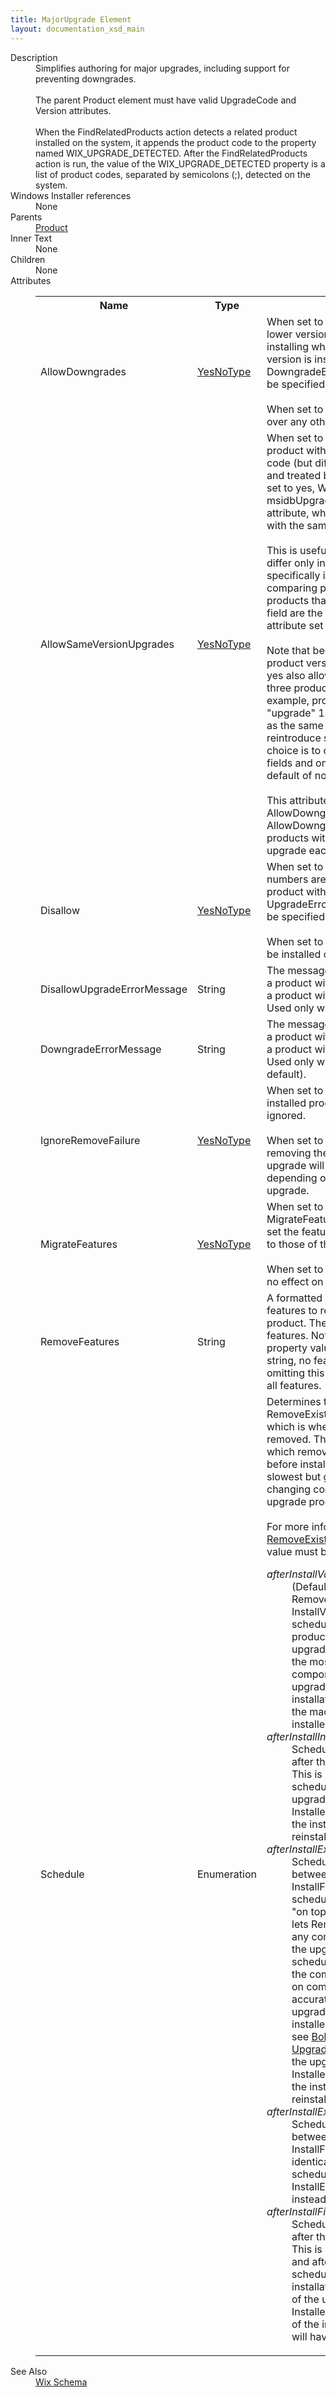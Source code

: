 ```yaml
---
title: MajorUpgrade Element
layout: documentation_xsd_main
---
```

<dl>
  <dt>Description</dt>
  <dd>                 Simplifies authoring for major upgrades, including support for preventing downgrades.<br/><br/>                The parent Product element must have valid UpgradeCode and Version attributes.<br/><br/>                When the FindRelatedProducts action detects a related product installed on the system,                 it appends the product code to the property named WIX_UPGRADE_DETECTED. After the                 FindRelatedProducts action is run, the value of the WIX_UPGRADE_DETECTED property is a                 list of product codes, separated by semicolons (;), detected on the system.             </dd>
  <dt>Windows Installer references</dt>
  <dd>None</dd>
  <dt>Parents</dt>
  <dd>
    <a href="../wix/product">Product</a>
  </dd>
  <dt>Inner Text</dt>
  <dd>None</dd>
  <dt>Children</dt>
  <dd>None</dd>
  <dt>Attributes</dt>
  <dd>
    <table cellspacing="0" cellpadding="0" class="schema">
      <tr>
        <th width="15%">Name</th>
        <th width="15%">Type</th>
        <th width="65%">Description</th>
        <th width="15%">Required</th>
      </tr>
      <tr>
        <td>AllowDowngrades</td>
        <td><a href="../wix/simple_type_yesnotype">YesNoType</a></td>
        <td>                     When set to no (the default), products with lower version numbers are blocked from                     installing when a product with a higher version is installed; the DowngradeErrorMessage                     attribute must also be specified.<br/><br/>                    When set to yes, any version can be installed over any other version.                 </td>
        <td>&nbsp;</td>
      </tr>
      <tr>
        <td>AllowSameVersionUpgrades</td>
        <td><a href="../wix/simple_type_yesnotype">YesNoType</a></td>
        <td>                     When set to no (the default), installing a product with the same version and upgrade code                     (but different product code) is allowed and treated by MSI as two products. When set to yes,                     WiX sets the msidbUpgradeAttributesVersionMaxInclusive attribute, which tells MSI to treat                     a product with the same version as a major upgrade.<br/><br/>                    This is useful when two product versions differ only in the fourth version field. MSI                     specifically ignores that field when comparing product versions, so two products that                     differ only in the fourth version field are the same product and need this attribute set to                     yes to be detected.<br/><br/>                    Note that because MSI ignores the fourth product version field, setting this attribute to                     yes also allows downgrades when the first three product version fields are identical.                     For example, product version 1.0.0.1 will "upgrade" 1.0.0.2998 because they're seen as the                     same version (1.0.0). That could reintroduce serious bugs so the safest choice is to change                     the first three version fields and omit this attribute to get the default of no.<br/><br/>                    This attribute cannot be "yes" when AllowDowngrades is also "yes" -- AllowDowngrades                     already allows two products with the same version number to upgrade each other.                 </td>
        <td>&nbsp;</td>
      </tr>
      <tr>
        <td>Disallow</td>
        <td><a href="../wix/simple_type_yesnotype">YesNoType</a></td>
        <td>                       When set to yes, products with higer version numbers are blocked from                       installing when a product with a lower version is installed; the UpgradeErrorMessage                       attribute must also be specified.<br/><br/>                      When set to no (the default), any version can be installed over any lower version.                   </td>
        <td>&nbsp;</td>
      </tr>
      <tr>
        <td>DisallowUpgradeErrorMessage</td>
        <td>String</td>
        <td>                   The message displayed if users try to install a product with a higer version number                   when a product with a lower version is installed. Used only when Disallow                   is yes.               </td>
        <td>&nbsp;</td>
      </tr>
      <tr>
        <td>DowngradeErrorMessage</td>
        <td>String</td>
        <td>                         The message displayed if users try to install a product with a lower version number                         when a product with a higher version is installed. Used only when AllowDowngrades                         is no (the default).           </td>
        <td>&nbsp;</td>
      </tr>
      <tr>
        <td>IgnoreRemoveFailure</td>
        <td><a href="../wix/simple_type_yesnotype">YesNoType</a></td>
        <td>                         When set to yes, failures removing the installed product during the upgrade will be                         ignored.<br/><br/>                        When set to no (the default), failures removing the installed product during the upgrade                         will be considered a failure and, depending on the scheduling, roll back the upgrade.                     </td>
        <td>&nbsp;</td>
      </tr>
      <tr>
        <td>MigrateFeatures</td>
        <td><a href="../wix/simple_type_yesnotype">YesNoType</a></td>
        <td>                         When set to yes (the default), the MigrateFeatureStates standard action will set the                         feature states of the upgrade product to those of the installed product.<br/><br/>                        When set to no, the installed features have no effect on the upgrade installation.                     </td>
        <td>&nbsp;</td>
      </tr>
      <tr>
        <td>RemoveFeatures</td>
        <td>String</td>
        <td>                         A formatted string that contains the list of features to remove from the installed                         product. The default is to remove all features. Note that if you use formatted property                         values that evaluate to an empty string, no features will be removed; only omitting                         this attribute defaults to removing all features.                     </td>
        <td>&nbsp;</td>
      </tr>
      <tr>
        <td>Schedule</td>
        <td>Enumeration</td>
        <td>                         Determines the scheduling of the RemoveExistingProducts standard action, which is when                         the installed product is removed. The default is "afterInstallValidate" which removes                         the installed product entirely before installing the upgrade product. It's slowest but                         gives the most flexibility in changing components and features in the upgrade product.<br/><br/>                        For more information, see <a href="http://msdn.microsoft.com/en-us/library/aa371197.aspx" target="_blank">RemoveExistingProducts</a>.                       This attribute's value must be one of the following:<dl><dt class="enumerationValue"><dfn>afterInstallValidate</dfn></dt><dd>                                     (Default) Schedules RemoveExistingProducts after the InstallValidate standard                                     action. This scheduling removes the installed product entirely before installing                                     the upgrade product. It's slowest but gives the most flexibility in changing                                     components and features in the upgrade product. Note that if the installation                                     of the upgrade product fails, the machine will have neither version installed.                                 </dd><dt class="enumerationValue"><dfn>afterInstallInitialize</dfn></dt><dd>                                     Schedules RemoveExistingProducts after the InstallInitialize standard action.                                     This is similar to the afterInstallValidate scheduling, but if the installation                                     of the upgrade product fails, Windows Installer also rolls back the removal of                                     the installed product -- in other words, reinstalls it.                                 </dd><dt class="enumerationValue"><dfn>afterInstallExecute</dfn></dt><dd>                                     Schedules RemoveExistingProducts between the InstallExecute and InstallFinalize standard actions.                                     This scheduling installs the upgrade product "on top of" the installed product then lets                                     RemoveExistingProducts uninstall any components that don't also exist in the upgrade product.                                     Note that this scheduling requires strict adherence to the component rules because it relies                                     on component reference counts to be accurate during installation of the upgrade product and                                     removal of the installed product. For more information, see                                     <a href="http://www.joyofsetup.com/2008/12/30/paying-for-upgrades/" target="_blank">                                         Bob Arnson's blog post "Paying for Upgrades"                                     </a> for details. If installation of the upgrade product fails, Windows Installer                                     also rolls back the removal of the installed product -- in other words, reinstalls it.                                 </dd><dt class="enumerationValue"><dfn>afterInstallExecuteAgain</dfn></dt><dd>                                     Schedules RemoveExistingProducts between the InstallExecuteAgain and InstallFinalize standard actions.                                     This is identical to the afterInstallExecute scheduling but after the InstallExecuteAgain standard                                     action instead of InstallExecute.                                 </dd><dt class="enumerationValue"><dfn>afterInstallFinalize</dfn></dt><dd>                                     Schedules RemoveExistingProducts after the InstallFinalize standard action. This is similar to the                                     afterInstallExecute and afterInstallExecuteAgain schedulings but takes place outside the                                     installation transaction so if installation of the upgrade product fails, Windows Installer does                                     not roll back the removal of the installed product, so the machine will have both versions                                     installed.                                 </dd></dl></td>
        <td>&nbsp;</td>
      </tr>
    </table>
  </dd>
  <dt>See Also</dt>
  <dd>
    <a href="../wix">Wix Schema</a>
  </dd>
</dl>

